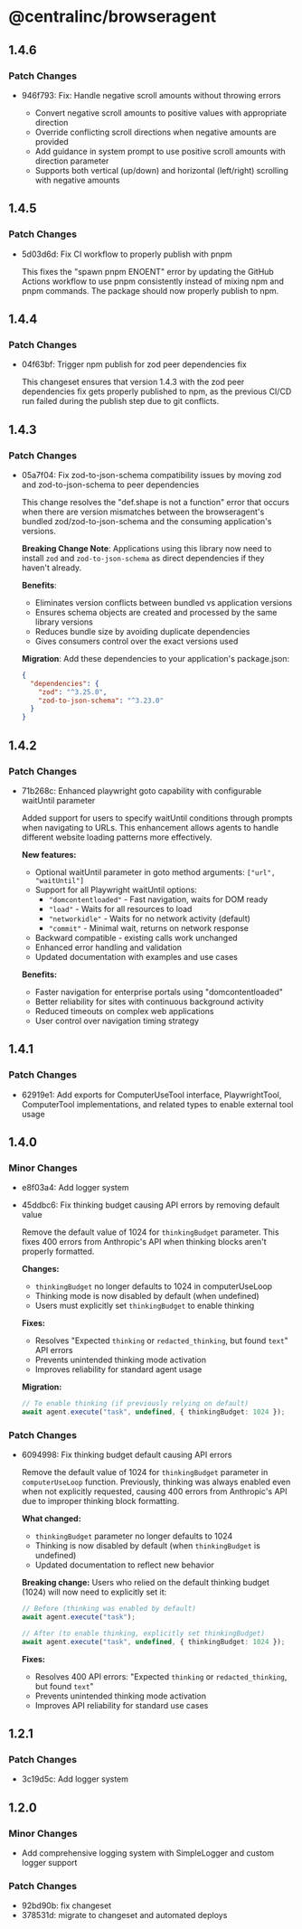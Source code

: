 # @centralinc/browseragent

## 1.4.6

### Patch Changes

- 946f793: Fix: Handle negative scroll amounts without throwing errors

  - Convert negative scroll amounts to positive values with appropriate direction
  - Override conflicting scroll directions when negative amounts are provided
  - Add guidance in system prompt to use positive scroll amounts with direction parameter
  - Supports both vertical (up/down) and horizontal (left/right) scrolling with negative amounts

## 1.4.5

### Patch Changes

- 5d03d6d: Fix CI workflow to properly publish with pnpm

  This fixes the "spawn pnpm ENOENT" error by updating the GitHub Actions workflow to use pnpm consistently instead of mixing npm and pnpm commands. The package should now properly publish to npm.

## 1.4.4

### Patch Changes

- 04f63bf: Trigger npm publish for zod peer dependencies fix

  This changeset ensures that version 1.4.3 with the zod peer dependencies fix gets properly published to npm, as the previous CI/CD run failed during the publish step due to git conflicts.

## 1.4.3

### Patch Changes

- 05a7f04: Fix zod-to-json-schema compatibility issues by moving zod and zod-to-json-schema to peer dependencies

  This change resolves the "def.shape is not a function" error that occurs when there are version mismatches between the browseragent's bundled zod/zod-to-json-schema and the consuming application's versions.

  **Breaking Change Note**: Applications using this library now need to install `zod` and `zod-to-json-schema` as direct dependencies if they haven't already.

  **Benefits**:

  - Eliminates version conflicts between bundled vs application versions
  - Ensures schema objects are created and processed by the same library versions
  - Reduces bundle size by avoiding duplicate dependencies
  - Gives consumers control over the exact versions used

  **Migration**: Add these dependencies to your application's package.json:

  ```json
  {
    "dependencies": {
      "zod": "^3.25.0",
      "zod-to-json-schema": "^3.23.0"
    }
  }
  ```

## 1.4.2

### Patch Changes

- 71b268c: Enhanced playwright goto capability with configurable waitUntil parameter

  Added support for users to specify waitUntil conditions through prompts when navigating to URLs. This enhancement allows agents to handle different website loading patterns more effectively.

  **New features:**

  - Optional waitUntil parameter in goto method arguments: `["url", "waitUntil"]`
  - Support for all Playwright waitUntil options:
    - `"domcontentloaded"` - Fast navigation, waits for DOM ready
    - `"load"` - Waits for all resources to load
    - `"networkidle"` - Waits for no network activity (default)
    - `"commit"` - Minimal wait, returns on network response
  - Backward compatible - existing calls work unchanged
  - Enhanced error handling and validation
  - Updated documentation with examples and use cases

  **Benefits:**

  - Faster navigation for enterprise portals using "domcontentloaded"
  - Better reliability for sites with continuous background activity
  - Reduced timeouts on complex web applications
  - User control over navigation timing strategy

## 1.4.1

### Patch Changes

- 62919e1: Add exports for ComputerUseTool interface, PlaywrightTool, ComputerTool implementations, and related types to enable external tool usage

## 1.4.0

### Minor Changes

- e8f03a4: Add logger system
- 45ddbc6: Fix thinking budget causing API errors by removing default value

  Remove the default value of 1024 for `thinkingBudget` parameter. This fixes 400 errors from Anthropic's API when thinking blocks aren't properly formatted.

  **Changes:**

  - `thinkingBudget` no longer defaults to 1024 in computerUseLoop
  - Thinking mode is now disabled by default (when undefined)
  - Users must explicitly set `thinkingBudget` to enable thinking

  **Fixes:**

  - Resolves "Expected `thinking` or `redacted_thinking`, but found `text`" API errors
  - Prevents unintended thinking mode activation
  - Improves reliability for standard agent usage

  **Migration:**

  ```typescript
  // To enable thinking (if previously relying on default)
  await agent.execute("task", undefined, { thinkingBudget: 1024 });
  ```

### Patch Changes

- 6094998: Fix thinking budget default causing API errors

  Remove the default value of 1024 for `thinkingBudget` parameter in `computerUseLoop` function. Previously, thinking was always enabled even when not explicitly requested, causing 400 errors from Anthropic's API due to improper thinking block formatting.

  **What changed:**

  - `thinkingBudget` parameter no longer defaults to 1024
  - Thinking is now disabled by default (when `thinkingBudget` is undefined)
  - Updated documentation to reflect new behavior

  **Breaking change:**
  Users who relied on the default thinking budget (1024) will now need to explicitly set it:

  ```typescript
  // Before (thinking was enabled by default)
  await agent.execute("task");

  // After (to enable thinking, explicitly set thinkingBudget)
  await agent.execute("task", undefined, { thinkingBudget: 1024 });
  ```

  **Fixes:**

  - Resolves 400 API errors: "Expected `thinking` or `redacted_thinking`, but found `text`"
  - Prevents unintended thinking mode activation
  - Improves API reliability for standard use cases

## 1.2.1

### Patch Changes

- 3c19d5c: Add logger system

## 1.2.0

### Minor Changes

- Add comprehensive logging system with SimpleLogger and custom logger support

### Patch Changes

- 92bd90b: fix changeset
- 378531d: migrate to changeset and automated deploys
